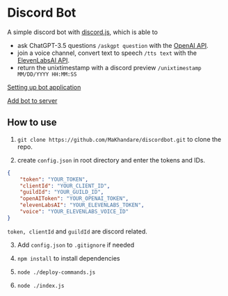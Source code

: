# Discord Bot

A simple discord bot with [discord.js](https://discordjs.guide/#before-you-begin), which is able to

- ask ChatGPT-3.5 questions `/askgpt question` with the [OpenAI API](https://platform.openai.com/docs/api-reference/introduction).
- join a voice channel, convert text to speech `/tts text` with the [ElevenLabsAI API](https://api.elevenlabs.io/docs).
- return the unixtimestamp with a discord preview `/unixtimestamp MM/DD/YYYY HH:MM:SS`

[Setting up bot application](https://discordjs.guide/preparations/setting-up-a-bot-application.html)

[Add bot to server](https://discordjs.guide/preparations/adding-your-bot-to-servers.html)

## How to use

1. `git clone https://github.com/MaKhandare/discordbot.git` to clone the repo.

2. create `config.json` in root directory and enter the tokens and IDs.

```json
{
    "token": "YOUR_TOKEN",
    "clientId": "YOUR_CLIENT_ID",
    "guildId": "YOUR_GUILD_ID",
    "openAIToken": "YOUR_OPENAI_TOKEN",
    "elevenLabsAI": "YOUR_ELEVENLABS_TOKEN",
    "voice": "YOUR_ELEVENLABS_VOICE_ID"
}
```

`token, clientId` and `guildId` are discord related.

3. Add `config.json` to `.gitignore` if needed

4. `npm install` to install dependencies

5. `node ./deploy-commands.js`

6. `node ./index.js`
